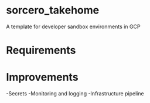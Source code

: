 # sorcero_takehome
A template for developer sandbox environments in GCP

# Requirements

# Improvements
-Secrets
-Monitoring and logging
-Infrastructure pipeline
